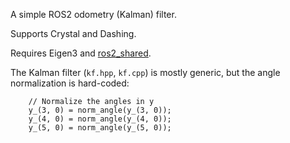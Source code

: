 A simple ROS2 odometry (Kalman) filter.

Supports Crystal and Dashing.

Requires Eigen3 and [ros2_shared](https://github.com/ptrmu/ros2_shared).

The Kalman filter (`kf.hpp`, `kf.cpp`) is mostly generic, but the angle normalization is hard-coded:
~~~
    // Normalize the angles in y
    y_(3, 0) = norm_angle(y_(3, 0));
    y_(4, 0) = norm_angle(y_(4, 0));
    y_(5, 0) = norm_angle(y_(5, 0));
~~~